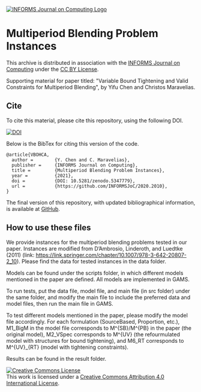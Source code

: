 [![INFORMS Journal on Computing Logo](https://INFORMSJoC.github.io/logos/INFORMS_Journal_on_Computing_Header.jpg)](https://pubsonline.informs.org/journal/ijoc)

# Multiperiod Blending Problem Instances

This archive is distributed in association with the [INFORMS Journal on
Computing](https://pubsonline.informs.org/journal/ijoc) under the [CC BY License](LICENSE).

Supporting material for paper titled: "Variable Bound Tightening and Valid Constraints for Multiperiod Blending", by Yifu Chen and Christos Maravelias.

## Cite

To cite this material, please cite this repository, using the following DOI.

[![DOI](https://zenodo.org/badge/391698192.svg)](https://zenodo.org/badge/latestdoi/391698192)

Below is the BibTex for citing this version of the code.

```
@article{VBOHCA,
  author =        {Y. Chen and C. Maravelias},
  publisher =     {INFORMS Journal on Computing},
  title =         {Multiperiod Blending Problem Instances},
  year =          {2021},
  doi =           {DOI: 10.5281/zenodo.5347779},
  url =           {https://github.com/INFORMSJoC/2020.2010},
}  
```

The final version of this repository, with updated bibliographical information, is available at [GitHub](https://github.com/INFORMSJoC/2020.0210).

## How to use these files

We provide instances for the multiperiod blending problems tested in our paper. Instances are modified from D’Ambrosio, Linderoth, and Luedtke (2011) (link: https://link.springer.com/chapter/10.1007/978-3-642-20807-2_10). Please find the data for tested instances in the data folder. 

Models can be found under the scripts folder, in which different models mentioned in the paper are defined. All models are implemented in GAMS. 

To run tests, put the data file, model file, and main file (in src folder) under the same folder, and modify the main file to include the preferred data and model files, then run the main file in GAMS.

To test different models mentioned in the paper, please modify the model file accordingly. For each formulation (SourceBased, Proportion, etc.), M1_BigM in the model file corresponds to M^{SB}/M^{PB} in the paper (the original model), M2_VSpec corresponds to M^{UV} (the refourmulated model with structures for bound tightening), and M6_RT corresponds to M^{UV}_{RT} (model with tightening constraints).

Results can be found in the result folder. 

<a rel="license" href="http://creativecommons.org/licenses/by/4.0/"><img alt="Creative Commons License" style="border-width:0" src="https://i.creativecommons.org/l/by/4.0/88x31.png" /></a><br />This work is licensed under a <a rel="license" href="http://creativecommons.org/licenses/by/4.0/">Creative Commons Attribution 4.0 International License</a>.
